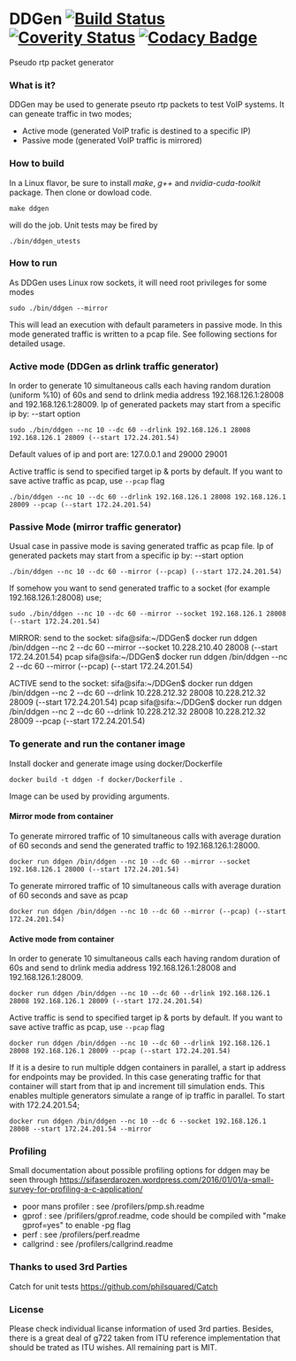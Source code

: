 # DDGen [![Build Status](https://travis-ci.org/sifaserdarozen/DDGen.png)](https://travis-ci.org/sifaserdarozen/DDGen) [![Coverity Status](https://img.shields.io/coverity/scan/8972.svg)](https://scan.coverity.com/projects/sifaserdarozen-ddgen) [![Codacy Badge](https://api.codacy.com/project/badge/Grade/ce80d5adf8dd406eaa83e7ba32eb2cc7)](https://www.codacy.com/app/sifa-serdar-ozen/DDGen?utm_source=github.com&amp;utm_medium=referral&amp;utm_content=sifaserdarozen/DDGen&amp;utm_campaign=Badge_Grade)
Pseudo rtp packet generator

### What is it?
DDGen may be used to generate pseuto rtp packets to test VoIP systems. It can geneate traffic in two modes;
* Active mode (generated VoIP trafic is destined to a specific IP)
* Passive mode (generated VoIP traffic is mirrored)

### How to build
In a Linux flavor, be sure to install *make*, *g++* and *nvidia-cuda-toolkit* package. Then clone or dowload code.
```
make ddgen
```
will do the job. Unit tests may be fired by
```
./bin/ddgen_utests
```

### How to run
As DDGen uses Linux row sockets, it will need root privileges for some modes
```
sudo ./bin/ddgen --mirror
```
This will lead an execution with default parameters in passive mode. In this mode generated traffic is written to a pcap file. See following sections for detailed usage.


### Active mode (DDGen as drlink traffic generator)
In order to generate 10 simultaneous calls each having random duration (uniform %10) of 60s and send to drlink media address 192.168.126.1:28008 and 192.168.126.1:28009. 
Ip of generated packets may start from a specific ip by: --start option
```
sudo ./bin/ddgen --nc 10 --dc 60 --drlink 192.168.126.1 28008 192.168.126.1 28009 (--start 172.24.201.54)
```
Default values of ip and port are: 127.0.0.1 and 29000 29001

Active traffic is send to specified target ip & ports by default. If you want to save active traffic as pcap, use `--pcap` flag
```
./bin/ddgen --nc 10 --dc 60 --drlink 192.168.126.1 28008 192.168.126.1 28009 --pcap (--start 172.24.201.54)
```

### Passive Mode (mirror traffic generator)
Usual case in passive mode is saving generated traffic as pcap file.
Ip of generated packets may start from a specific ip by: --start option
```
./bin/ddgen --nc 10 --dc 60 --mirror (--pcap) (--start 172.24.201.54)
```

If somehow you want to send generated traffic to a socket (for example 192.168.126.1:28008) use;
```
sudo ./bin/ddgen --nc 10 --dc 60 --mirror --socket 192.168.126.1 28008 (--start 172.24.201.54)
```

MIRROR:
send to the socket:            sifa@sifa:~/DDGen$ docker run ddgen /bin/ddgen --nc 2 --dc 60 --mirror --socket 10.228.210.40 28008 (--start 172.24.201.54)
pcap                           sifa@sifa:~/DDGen$ docker run ddgen /bin/ddgen --nc 2 --dc 60 --mirror (--pcap) (--start 172.24.201.54)


ACTIVE
send to the socket:            sifa@sifa:~/DDGen$ docker run ddgen /bin/ddgen --nc 2 --dc 60 --drlink 10.228.212.32 28008 10.228.212.32 28009 (--start 172.24.201.54)
pcap                           sifa@sifa:~/DDGen$ docker run ddgen /bin/ddgen --nc 2 --dc 60 --drlink 10.228.212.32 28008 10.228.212.32 28009 --pcap (--start 172.24.201.54)


### To generate and run the contaner image
Install docker and generate image using docker/Dockerfile
```
docker build -t ddgen -f docker/Dockerfile .
```

Image can be used by providing arguments. 

#### Mirror mode from container
To generate mirrored traffic of 10 simultaneous calls with average duration of 60 seconds and send the generated traffic to 192.168.126.1:28000.
```
docker run ddgen /bin/ddgen --nc 10 --dc 60 --mirror --socket 192.168.126.1 28000 (--start 172.24.201.54)
```

To generate mirrored traffic of 10 simultaneous calls with average duration of 60 seconds and save as pcap
```
docker run ddgen /bin/ddgen --nc 10 --dc 60 --mirror (--pcap) (--start 172.24.201.54)
```

#### Active mode from container
In order to generate 10 simultaneous calls each having random duration of 60s and send to drlink media address 192.168.126.1:28008 and 192.168.126.1:28009. 
```
docker run ddgen /bin/ddgen --nc 10 --dc 60 --drlink 192.168.126.1 28008 192.168.126.1 28009 (--start 172.24.201.54)
```

Active traffic is send to specified target ip & ports by default. If you want to save active traffic as pcap, use `--pcap` flag
```
docker run ddgen /bin/ddgen --nc 10 --dc 60 --drlink 192.168.126.1 28008 192.168.126.1 28009 --pcap (--start 172.24.201.54)
```

If it is a desire to run multiple ddgen containers in parallel, a start ip address for endpoints may be provided.
In this case generating traffic for that container will start from that ip and increment till simulation ends.
This enables multiple generators simulate a range of ip traffic in parallel. To start with 172.24.201.54; 
```
docker run ddgen /bin/ddgen --nc 10 --dc 6 --socket 192.168.126.1 28008 --start 172.24.201.54 --mirror
```
 

### Profiling
Small documentation about possible profiling options for ddgen may be seen through https://sifaserdarozen.wordpress.com/2016/01/01/a-small-survey-for-profiling-a-c-application/
* poor mans profiler : see /profilers/pmp.sh.readme
* gprof              : see /prifilers/gprof.readme, code should be compiled with "make gprof=yes" to enable -pg flag
* perf               : see /profilers/perf.readme
* callgrind          : see /profilers/callgrind.readme

### Thanks to used 3rd Parties
Catch for unit tests https://github.com/philsquared/Catch

### License
Please check individual licanse information of used 3rd parties. Besides, there is a great deal of g722 taken from ITU reference implementation that should be trated as ITU wishes.
All remaining part is MIT.

